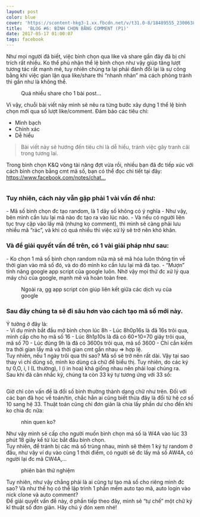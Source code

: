 ```yaml
---
layout: post
color: blue
cover: 'https://scontent-hkg3-1.xx.fbcdn.net/v/t31.0-8/18489555_230063814154907_6483819104876045425_o.jpg?oh=02d1a6602307d71f0046eacc498fb43a&oe=597B84B0'
title:  'BLOG #6: BÌNH CHỌN BẰNG COMMENT (P1)'
date: 2017-05-17 01:00:07
tags: facebook
---
```

<div class="_2cuy _3dgx _2vxa" style="">Như mọi người đã biết, việc bình chọn qua like và share gần đây đã bị <span class="_4yxo" style="">chỉ trích</span> rất nhiều. Ko thể phủ nhận thể lệ bình chọn như vậy giúp <span class="_4yxo" style="">tăng lượt tương tác</span> rất mạnh mẽ, tuy nhiên chúng ta lại phải đánh đổi lại là <span class="_4yxo" style="">sự công bằng</span> khi việc gian lận qua like/share thì “nhanh nhản” mà cách <span class="_4yxo" style="">phòng tránh</span> thì gần như <span class="_4yxo" style="">là không thể</span>. </div><figure class="_2cuy _4nuy _2vxa" style=""><div class="_h2x _h2y" style=""><img class="_h2z _297z _usd img" src="https://scontent-hkg3-1.xx.fbcdn.net/v/t1.0-9/18446901_230058517488770_1500644831385527397_n.png?oh=b1995cf91e5e996a1d28f0bd2361b067&amp;oe=59BE3808" alt=""   style=""><div class="_h2w _50f8 _50f4" style="">Quá nhiều share cho 1 bài post...</div></div></figure><div class="_2cuy _3dgx _2vxa" style=""> Vì vậy, chuỗi bài viết này mình sẽ nêu ra từng bước xây dựng 1 <span class="_4yxo" style="">thể lệ bình chọn mới</span> qua số lượt like/comment. Đảm bảo các tiêu chí:</div><ul class="_5a_q _5yj1"   style=""><li class="_2cuy _509q _2vxa" style=""><span class="_4yxo" style="">Minh bạch</span></li><li class="_2cuy _509q _2vxa" style=""><span class="_4yxo" style="">Chính xác</span></li><li class="_2cuy _509q _2vxa" style=""><span class="_4yxo" style="">Dễ hiểu</span></li></ul><blockquote class="_2cuy _509u _2vxa" style="">Bài viết này sẽ hướng đến tiêu chí là <span class="_4yxo" style="">dễ hiểu</span>, tránh việc gây tranh cãi trong tương lai.</blockquote><div class="_2cuy _3dgx _2vxa" style="">Trong bình chọn K&amp;Q vòng tài năng đợt vừa rồi, nhiều bạn đã đc tiếp xúc với cách bình chọn bằng cmt mã số, bạn có thể đọc chi tiết tại đây: <a href="https://www.facebook.com/notes/chatbot-cnh/blog-2-b%C3%ACnh-ch%E1%BB%8Dn-qua-facebook/221010428393579/" style="">https://www.facebook.com/notes/chat...</a></div><figure class="_2cuy _4nuy _2vxa" style=""><div class="_h2x" style=""><img class="_h2z _297z _usd img" src="https://scontent-hkg3-1.xx.fbcdn.net/v/t1.0-9/18446709_230058707488751_4158606287713707605_n.png?oh=c58f1ab99b24ef30edecfdcd9663049c&amp;oe=59B673DB" alt=""   style=""></div></figure><h3 class="_2cuy _50a1 _2vxa" style=""> Tuy nhiên, cách này vẫn gặp phải 1 vài vấn đề như:</h3><div class="_2cuy _3dgx _2vxa" style="">- Mã số bình chọn đc tạo random, là 1 dãy số <span class="_4yxo" style="">không có ý nghĩa </span>- Như vậy, bên mình <span class="_4yxo" style="">cần lưu lại</span> mã nào đc tạo ra <span class="_4yxo" style="">vào lúc nào</span>. - Và nếu có người <span class="_4yxo" style="">liên tục</span> truy cập vào lấy mã (nhưng ko comment), thì mình sẽ càng phải lưu nhiều mã “rác”, và khi có quá nhiều thì việc xử lý sẽ trở nên <span class="_4yxo" style="">khó khăn</span>.</div><h3 class="_2cuy _50a1 _2vxa" style="">Và để giải quyết vấn đề trên, có 1 vài giải pháp như sau:</h3><div class="_2cuy _3dgx _2vxa" style="">- Ko chọn 1 mã số bình chọn random nữa mà sẽ<span class="_4yxo" style=""> mã hóa</span> luôn thông tin về<span class="_4yxo" style=""> thời gian</span> vào mã số đó, và do đó mình ko cần lưu lại mã đã tạo. - “Mượn” tính năng<span class="_4yxo" style=""> google app script</span> của google luôn. Nhờ vậy mọi thứ đc xử lý qua máy chủ của google, mạnh mẽ và hoàn toàn free.</div><figure class="_2cuy _4nuy _2vxa" style=""><div class="_h2x _h2y" style=""><img class="_h2z _297z _usd img" src="https://scontent-hkg3-1.xx.fbcdn.net/v/t31.0-8/p720x720/18451418_230059174155371_3966597226824974765_o.png?oh=652e4bd9dd5697fd36e51b1c0436d904&amp;oe=597BD745" alt=""   style=""><div class="_h2w _50f8 _50f4" style="">Ngoài ra, gg app script còn giúp liên kết giữa các dịch vụ của google</div></div></figure><h3 class="_2cuy _50a1 _2vxa" style="">Sau đây chúng ta sẽ đi sâu hơn vào cách tạo mã số mới này.</h3><div class="_2cuy _3dgx _2vxa" style="">Ý tưởng ở đây là:</div><div class="_2cuy _3dgx _2vxa" style="">- Ví dụ mình bắt đầu mở bình chọn lúc 8h - Lúc 8h0p16s là đã 16s trôi qua, mình cấp cho họ mã số 16 - Lúc 8h1p10s là đã có 60+10=70 giây trôi qua, mã số 70 - Lúc đúng 9h là đã có 3600s trôi qua, mã số 3600 - <span class="_4yxo" style="">Chỉ cần kiểm tra thời gian lấy mã và thời gian cmt gần nhau =&gt; hợp lệ.</span></div><div class="_2cuy _3dgx _2vxa" style=""> Tuy nhiên, nếu <span class="_4yxo" style="">1 ngày trôi qua</span> thì sao? Mã số sẽ trở nên <span class="_4yxo" style="">rất dài</span>. Vậy tại sao thay vì chỉ dùng số, mình ko dùng <span class="_4yxo" style="">cả chữ</span> để biểu thị. Tuy nhiên, do các ký tự 0,O, i, l (L thường), I (i in hoa) khá giống nhau nên phải loại chúng ra.</div><div class="_2cuy _3dgx _2vxa" style="">Sau khi đã cân nhắc kỹ, chúng ta còn <span class="_4yxo" style="">33 ký tự</span> tương ứng với 33 số: </div><figure class="_2cuy _4nuy _2vxa" style=""><div class="_h2x" style=""><img class="_h2z _297z _usd img" src="https://scontent-hkg3-1.xx.fbcdn.net/v/t1.0-9/18485340_230059384155350_1682444876001458467_n.png?oh=4c00450fe7f123b3dc1f326c5a018439&amp;oe=59B8C830" alt=""   style=""></div></figure><div class="_2cuy _3dgx _2vxa" style=""> Giờ chỉ còn vấn đề là đổi số bình thường thành dạng chữ như trên. Đối với các bạn đã học về toán/tin, chắc hẳn ai cũng biết thừa đây là đổi từ <span class="_4yxo" style="">hệ cơ số 10</span> sang<span class="_4yxo" style=""> hệ 33</span>. Thuật toán cũng chỉ đơn giản là <span class="_4yxo" style="">chia lấy phần dư</span> cho đến khi ko chia đc nữa: </div><figure class="_2cuy _4nuy _2vxa" style=""><div class="_h2x _h2y" style=""><img class="_h2z _297z _usd img" src="https://scontent-hkg3-1.xx.fbcdn.net/v/t1.0-9/18425183_230059667488655_1423962614375565345_n.png?oh=2f09b4d28b7c1a96acbff560ed8475fb&amp;oe=59BE0C60" alt=""   style=""><div class="_h2w _50f8 _50f4" style="">nhìn quen ko?</div></div></figure><div class="_2cuy _3dgx _2vxa" style=""> Như vậy mình sẽ cấp cho người muốn bình chọn má số là <span class="_4yxo" style="">W4A</span> vào lúc <span class="_4yxo" style="">33 phút 18 giây</span> kể từ lúc bắt đầu bình chọn.</div><div class="_2cuy _3dgx _2vxa" style="">Tuy nhiên, để tránh bị các mã số trùng nhau, mình sẽ<span class="_4yxo" style=""> thêm 1 ký tự random</span> ở đầu, như vậy ví dụ vào cùng 1 thời điểm, có người sẽ đc lấy mã số AW4A, có người lại đc mã CW4A,...</div><figure class="_2cuy _4nuy _2vxa" style=""><div class="_h2x _h2y" style=""><img class="_h2z _297z _usd img" src="https://scontent-hkg3-1.xx.fbcdn.net/v/t31.0-8/18422341_230059914155297_5582713881544753116_o.png?oh=18e31d5e9c5db8ea6a05b2224604a03f&amp;oe=59C0E313" alt=""   style=""><div class="_h2w _50f8 _50f4" style="">phiên bản thử nghiệm</div></div></figure><div class="_2cuy _3dgx _2vxa" style=""> Tuy nhiên, như vậy chẳng phải là ai cũng tự tạo mã số cho riêng mình đc sao? Và như thế họ có thể lập trình 1 phần mềm <span class="_4yxo" style="">auto</span> tạo mã, <span class="_4yxo" style="">auto</span> login vào nick clone và <span class="_4yxo" style="">auto</span> comment?</div><div class="_2cuy _3dgx _2vxa" style="">Để giải quyết vấn đề này, ở phần tiếp theo đây, mình sẽ “tự chế” một <span class="_4yxo" style="">chữ ký kĩ thuật số đơn giản</span>. Hãy chú ý đón xem nhé!</div>   